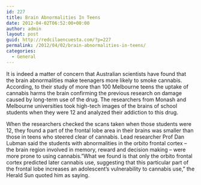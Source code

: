 ```yaml
---
id: 227
title: Brain Abnormalities In Teens
date: 2012-04-02T06:52:00+00:00
author: admin
layout: post
guid: http://redcilaencuesta.com/?p=227
permalink: /2012/04/02/brain-abnormalities-in-teens/
categories:
  - General
---
```

It is indeed a matter of concern that Australian scientists have found that the brain abnormalities make teenagers more likely to smoke cannabis. According, to their study of more than 100 Melbourne teens the uptake of cannabis harms the brain confirming the previous research on damage caused by long-term use of the drug. The researchers from Monash and Melbourne universities took high-tech images of the brains of school students when they were 12 and analyzed their addiction to this drug.

When the researchers checked the scans taken when those students were 12, they found a part of the frontal lobe area in their brains was smaller than those in teens who steered clear of cannabis. Lead researcher Prof Dan Lubman said the students with abnormalities in the orbito frontal cortex &#8211; the brain region involved in memory, reward and decision making &#8211; were more prone to using cannabis.&#8221;What we found is that only the orbito frontal cortex predicted later cannabis use, suggesting that this particular part of the frontal lobe increases an adolescent&#8217;s vulnerability to cannabis use,&#8221; the Herald Sun quoted him as saying.